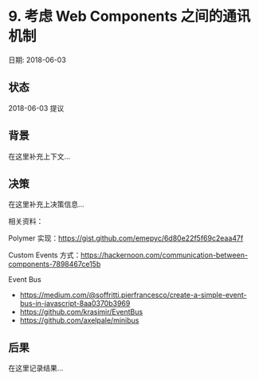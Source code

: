 # 9. 考虑 Web Components 之间的通讯机制

日期: 2018-06-03

## 状态

2018-06-03 提议

## 背景

在这里补充上下文...

## 决策

在这里补充上决策信息...

相关资料：

Polymer 实现：https://gist.github.com/emepyc/6d80e22f5f69c2eaa47f

Custom Events 方式：https://hackernoon.com/communication-between-components-7898467ce15b

Event Bus

 - https://medium.com/@soffritti.pierfrancesco/create-a-simple-event-bus-in-javascript-8aa0370b3969
 - https://github.com/krasimir/EventBus
 - https://github.com/axelpale/minibus

## 后果

在这里记录结果...
